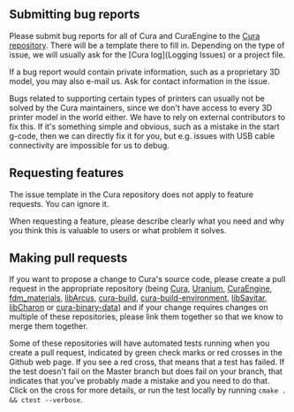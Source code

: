 Submitting bug reports
----------------------
Please submit bug reports for all of Cura and CuraEngine to the [Cura repository](https://github.com/Ultimaker/Cura/issues). There will be a template there to fill in. Depending on the type of issue, we will usually ask for the [Cura log](Logging Issues) or a project file.

If a bug report would contain private information, such as a proprietary 3D model, you may also e-mail us. Ask for contact information in the issue.

Bugs related to supporting certain types of printers can usually not be solved by the Cura maintainers, since we don't have access to every 3D printer model in the world either. We have to rely on external contributors to fix this. If it's something simple and obvious, such as a mistake in the start g-code, then we can directly fix it for you, but e.g. issues with USB cable connectivity are impossible for us to debug.

Requesting features
-------------------
The issue template in the Cura repository does not apply to feature requests. You can ignore it.

When requesting a feature, please describe clearly what you need and why you think this is valuable to users or what problem it solves.

Making pull requests
--------------------
If you want to propose a change to Cura's source code, please create a pull request in the appropriate repository (being [Cura](https://github.com/Ultimaker/Cura), [Uranium](https://github.com/Ultimaker/Uranium), [CuraEngine](https://github.com/Ultimaker/CuraEngine), [fdm_materials](https://github.com/Ultimaker/fdm_materials), [libArcus](https://github.com/Ultimaker/libArcus), [cura-build](https://github.com/Ultimaker/cura-build), [cura-build-environment](https://github.com/Ultimaker/cura-build-environment), [libSavitar](https://github.com/Ultimaker/libSavitar), [libCharon](https://github.com/Ultimaker/libCharon) or [cura-binary-data](https://github.com/Ultimaker/cura-binary-data)) and if your change requires changes on multiple of these repositories, please link them together so that we know to merge them together.

Some of these repositories will have automated tests running when you create a pull request, indicated by green check marks or red crosses in the Github web page. If you see a red cross, that means that a test has failed. If the test doesn't fail on the Master branch but does fail on your branch, that indicates that you've probably made a mistake and you need to do that. Click on the cross for more details, or run the test locally by running `cmake . && ctest --verbose`.